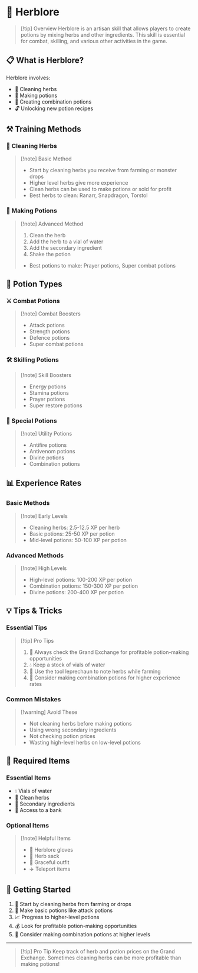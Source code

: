 # 🧪 Herblore

> [!tip] Overview
> Herblore is an artisan skill that allows players to create potions by mixing herbs and other ingredients. This skill is essential for combat, skilling, and various other activities in the game.

## 📋 What is Herblore?

Herblore involves:
- 🌿 Cleaning herbs
- 🧪 Making potions
- 🔄 Creating combination potions
- 🔓 Unlocking new potion recipes

## ⚒️ Training Methods

<div class="grid grid-cols-1 md:grid-cols-2 gap-4">
<div>

### 🌿 Cleaning Herbs
> [!note] Basic Method
> - Start by cleaning herbs you receive from farming or monster drops
> - Higher level herbs give more experience
> - Clean herbs can be used to make potions or sold for profit
> - Best herbs to clean: Ranarr, Snapdragon, Torstol

</div>
<div>

### 🧪 Making Potions
> [!note] Advanced Method
> 1. Clean the herb
> 2. Add the herb to a vial of water
> 3. Add the secondary ingredient
> 4. Shake the potion
> - Best potions to make: Prayer potions, Super combat potions

</div>
</div>

## 🏺 Potion Types

<div class="grid grid-cols-1 md:grid-cols-3 gap-4">
<div>

### ⚔️ Combat Potions
> [!note] Combat Boosters
> - Attack potions
> - Strength potions
> - Defence potions
> - Super combat potions

</div>
<div>

### 🛠️ Skilling Potions
> [!note] Skill Boosters
> - Energy potions
> - Stamina potions
> - Prayer potions
> - Super restore potions

</div>
<div>

### 🌟 Special Potions
> [!note] Utility Potions
> - Antifire potions
> - Antivenom potions
> - Divine potions
> - Combination potions

</div>
</div>

## 📊 Experience Rates

<div class="grid grid-cols-1 md:grid-cols-2 gap-4">
<div>

### Basic Methods
> [!note] Early Levels
> - Cleaning herbs: 2.5-12.5 XP per herb
> - Basic potions: 25-50 XP per potion
> - Mid-level potions: 50-100 XP per potion

</div>
<div>

### Advanced Methods
> [!note] High Levels
> - High-level potions: 100-200 XP per potion
> - Combination potions: 150-300 XP per potion
> - Divine potions: 200-400 XP per potion

</div>
</div>

## 💡 Tips & Tricks

<div class="grid grid-cols-1 md:grid-cols-2 gap-4">
<div>

### Essential Tips
> [!tip] Pro Tips
> 1. 🏪 Always check the Grand Exchange for profitable potion-making opportunities
> 2. 💧 Keep a stock of vials of water
> 3. 🧚 Use the tool leprechaun to note herbs while farming
> 4. 🔄 Consider making combination potions for higher experience rates

</div>
<div>

### Common Mistakes
> [!warning] Avoid These
> - Not cleaning herbs before making potions
> - Using wrong secondary ingredients
> - Not checking potion prices
> - Wasting high-level herbs on low-level potions

</div>
</div>

## 🎒 Required Items

<div class="grid grid-cols-1 md:grid-cols-2 gap-4">
<div>

### Essential Items
- 💧 Vials of water
- 🌿 Clean herbs
- 🧪 Secondary ingredients
- 🏦 Access to a bank

</div>
<div>

### Optional Items
> [!note] Helpful Items
> - 🧤 Herblore gloves
> - 🧪 Herb sack
> - 🏃 Graceful outfit
> - ✈️ Teleport items

</div>
</div>

## 🚀 Getting Started

1. 🌿 Start by cleaning herbs from farming or drops
2. 🧪 Make basic potions like attack potions
3. 📈 Progress to higher-level potions
4. 💰 Look for profitable potion-making opportunities
5. 🔄 Consider making combination potions at higher levels

---

> [!tip] Pro Tip
> Keep track of herb and potion prices on the Grand Exchange. Sometimes cleaning herbs can be more profitable than making potions! 